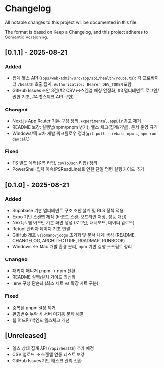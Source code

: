 # Changelog

All notable changes to this project will be documented in this file.

The format is based on Keep a Changelog, and this project adheres to Semantic Versioning.

## [0.1.1] - 2025-08-21
### Added
- 집계 헬스 API (`apps/web-admin/src/app/api/health/route.ts`): 각 프로바이더 `/health` 호출 집계, `Authorization: Bearer DEV_TOKEN` 포함
- GitHub Issues 초안 3건(#2 CSV↔스캔앱 매칭 안정화, #3 멀티테넌트 로그인/권한 기초, #4 헬스체크 API 구현)

### Changed
- Next.js App Router 기본 구성 정리, `experimental.appDir` 경고 제거
- README 보강: 실행법(npm/pnpm 병기), 헬스 체크(집계/개별), 문서 운영 규칙
- Windows/맥 교차 개발 워크플로우 정리(`git pull --rebase`, `npm i`, `npm run dev:all`)

### Fixed
- TS 빌드 에러(중복 타입, `csvToJson` 타입) 정리
- PowerShell 입력 이슈(PSReadLine)로 인한 단일 명령 실행 가이드 추가

## [0.1.0] - 2025-08-21
### Added
- Supabase 기반 멀티테넌트 구조 초안 설계 및 RLS 정책 적용
- Expo 기반 스캔앱 제작 (바코드 스캔, 오프라인 저장, 성능 개선)
- Next.js 웹 어드민 기본 화면 생성 (로그인, 대시보드, 데이터 업로드)
- Retool 관리자 페이지 기초 연결
- GitHub 레포 `velomano/joogo` 초기화 및 문서 체계 생성 (README, CHANGELOG, ARCHITECTURE, ROADMAP, RUNBOOK)
- Windows ↔ Mac 개발 환경 분리, npm 기반 실행 스크립트 정리

### Changed
- 패키지 매니저 pnpm → npm 전환
- README 실행/설치 가이드 최신화
- .env 구성 단순화 (최소 세트 vs 확장 세트 구분)

### Fixed
- 중복된 pnpm 설정 제거
- 환경변수 누락 시 서버 미기동 문제 해결
- 웹 어드민/백엔드 헬스체크 개선

## [Unreleased]
- 헬스 상태 집계 API (`/api/health`) 추가 예정
- CSV 업로드 → 스캔앱 연동 테스트 보강
- GitHub Issues 기반 태스크 관리 전환
